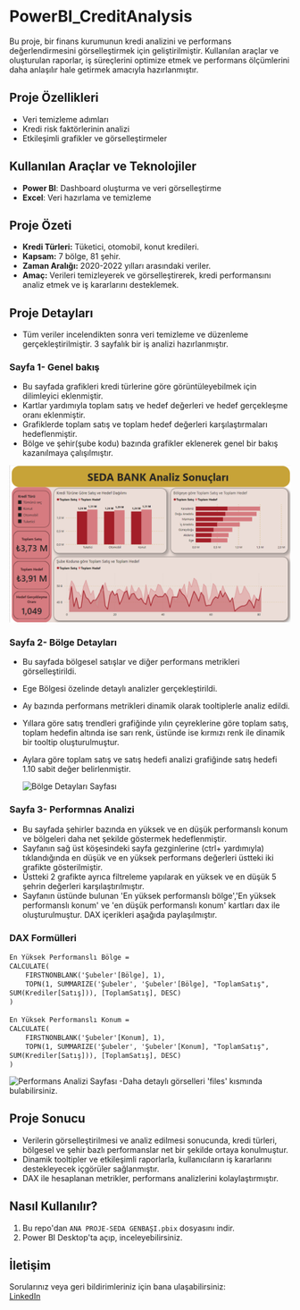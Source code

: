 # PowerBI_CreditAnalysis
Bu proje, bir finans kurumunun kredi analizini ve performans değerlendirmesini görselleştirmek için geliştirilmiştir. Kullanılan araçlar ve oluşturulan raporlar, iş süreçlerini optimize etmek ve performans ölçümlerini daha anlaşılır hale getirmek amacıyla hazırlanmıştır.
## Proje Özellikleri
- Veri temizleme adımları
- Kredi risk faktörlerinin analizi
- Etkileşimli grafikler ve görselleştirmeler
## Kullanılan Araçlar ve Teknolojiler
- **Power BI**: Dashboard oluşturma ve veri görselleştirme
- **Excel**: Veri hazırlama ve temizleme
## Proje Özeti
- **Kredi Türleri:** Tüketici, otomobil, konut kredileri.
- **Kapsam:** 7 bölge, 81 şehir.
- **Zaman Aralığı:** 2020-2022 yılları arasındaki veriler.
- **Amaç:** Verileri temizleyerek ve görselleştirerek, kredi performansını analiz etmek ve iş kararlarını desteklemek.
## Proje Detayları
- Tüm veriler incelendikten sonra veri temizleme ve düzenleme gerçekleştirilmiştir. 3 sayfalık bir iş analizi hazırlanmıştır. 

### Sayfa 1- Genel bakış
- Bu sayfada grafikleri kredi türlerine göre görüntüleyebilmek için dilimleyici eklenmiştir.
- Kartlar yardımıyla toplam satış ve hedef değerleri ve hedef gerçekleşme oranı eklenmiştir.
- Grafiklerde toplam satış ve toplam hedef değerleri karşılaştırmaları hedeflenmiştir.
- Bölge ve şehir(şube kodu) bazında grafikler eklenerek genel bir bakış kazanılmaya çalışılmıştır.
  
 ![Genel Bakış Sayfası](https://github.com/sedagenbasi/PowerBI_CreditAnalysis/blob/main/genel%20bak%C4%B1%C5%9F-t%C3%BCm%C3%BC.png)

### Sayfa 2- Bölge Detayları
- Bu sayfada bölgesel satışlar ve diğer performans metrikleri görselleştirildi.
- Ege Bölgesi özelinde detaylı analizler gerçekleştirildi.
- Ay bazında performans metrikleri dinamik olarak tooltiplerle analiz edildi.
- Yıllara göre satış trendleri grafiğinde yılın çeyreklerine göre toplam satış, toplam hedefin altında ise sarı renk, üstünde ise kırmızı renk ile dinamik bir tooltip oluşturulmuştur.
- Aylara göre toplam satış ve satış hedefi analizi grafiğinde satış hedefi 1.10 sabit değer belirlenmiştir.
  
   ![Bölge Detayları Sayfası](https://github.com/sedagenbasi/PowerBI_CreditAnalysis/blob/main/b%C3%B6lge-ege.png)
  
### Sayfa 3- Performnas Analizi
- Bu sayfada şehirler bazında en yüksek ve en düşük performanslı konum ve bölgeleri daha net şekilde göstermek hedeflenmiştir.
- Sayfanın sağ üst köşesindeki sayfa gezginlerine (ctrl+ yardımıyla) tıklandığında en düşük ve en yüksek performans değerleri üstteki iki grafikte gösterilmiştir.
- Üstteki 2 grafikte ayrıca filtreleme yapılarak en yüksek ve en düşük 5 şehrin değerleri karşılaştırılmıştır.
- Sayfanın üstünde bulunan 'En yüksek performanslı bölge','En yüksek performanslı konum' ve 'en düşük performanslı konum' kartları dax ile oluşturulmuştur. DAX içerikleri aşağıda paylaşılmıştır.
### DAX Formülleri

```DAX
En Yüksek Performanslı Bölge = 
CALCULATE(
    FIRSTNONBLANK('Şubeler'[Bölge], 1),
    TOPN(1, SUMMARIZE('Şubeler', 'Şubeler'[Bölge], "ToplamSatış", SUM(Krediler[Satış])), [ToplamSatış], DESC)
)

En Yüksek Performanslı Konum = 
CALCULATE(
    FIRSTNONBLANK('Şubeler'[Konum], 1),
    TOPN(1, SUMMARIZE('Şubeler', 'Şubeler'[Konum], "ToplamSatış", SUM(Krediler[Satış])), [ToplamSatış], DESC)
)
```
![Performans Analizi Sayfası](https://github.com/sedagenbasi/PowerBI_CreditAnalysis/blob/main/performans-en%20y%C3%BCksek.png)
-Daha detaylı görselleri 'files' kısmında bulabilirsiniz.
## Proje Sonucu
- Verilerin görselleştirilmesi ve analiz edilmesi sonucunda, kredi türleri, bölgesel ve şehir bazlı performanslar net bir şekilde ortaya konulmuştur.
- Dinamik tooltipler ve etkileşimli raporlarla, kullanıcıların iş kararlarını destekleyecek içgörüler sağlanmıştır.
- DAX ile hesaplanan metrikler, performans analizlerini kolaylaştırmıştır.

## Nasıl Kullanılır?
1. Bu repo'dan `ANA PROJE-SEDA GENBAŞI.pbix` dosyasını indir.
2. Power BI Desktop'ta açıp, inceleyebilirsiniz.

## İletişim
Sorularınız veya geri bildirimleriniz için bana ulaşabilirsiniz:  
[LinkedIn](https://www.linkedin.com/in/seda-genbasi-/)






